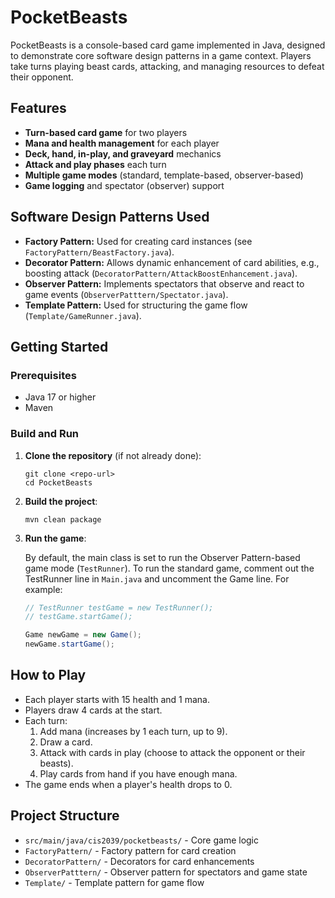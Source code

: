 # PocketBeasts

PocketBeasts is a console-based card game implemented in Java, designed to demonstrate core software design patterns in a game context. Players take turns playing beast cards, attacking, and managing resources to defeat their opponent.

## Features

- **Turn-based card game** for two players
- **Mana and health management** for each player
- **Deck, hand, in-play, and graveyard** mechanics
- **Attack and play phases** each turn
- **Multiple game modes** (standard, template-based, observer-based)
- **Game logging** and spectator (observer) support

## Software Design Patterns Used

- **Factory Pattern:** Used for creating card instances (see `FactoryPattern/BeastFactory.java`).
- **Decorator Pattern:** Allows dynamic enhancement of card abilities, e.g., boosting attack (`DecoratorPattern/AttackBoostEnhancement.java`).
- **Observer Pattern:** Implements spectators that observe and react to game events (`ObserverPatttern/Spectator.java`).
- **Template Pattern:** Used for structuring the game flow (`Template/GameRunner.java`).

## Getting Started

### Prerequisites

- Java 17 or higher
- Maven

### Build and Run

1. **Clone the repository** (if not already done):

   ```
   git clone <repo-url>
   cd PocketBeasts
   ```

2. **Build the project**:

   ```
   mvn clean package
   ```

3. **Run the game**:

   By default, the main class is set to run the Observer Pattern-based game mode (`TestRunner`). To run the standard game, comment out the TestRunner line in `Main.java` and uncomment the Game line. For example:

   ```java
   // TestRunner testGame = new TestRunner();
   // testGame.startGame();

   Game newGame = new Game();
   newGame.startGame();
   ```

## How to Play

- Each player starts with 15 health and 1 mana.
- Players draw 4 cards at the start.
- Each turn:
  1. Add mana (increases by 1 each turn, up to 9).
  2. Draw a card.
  3. Attack with cards in play (choose to attack the opponent or their beasts).
  4. Play cards from hand if you have enough mana.
- The game ends when a player's health drops to 0.

## Project Structure

- `src/main/java/cis2039/pocketbeasts/` - Core game logic
- `FactoryPattern/` - Factory pattern for card creation
- `DecoratorPattern/` - Decorators for card enhancements
- `ObserverPatttern/` - Observer pattern for spectators and game state
- `Template/` - Template pattern for game flow

